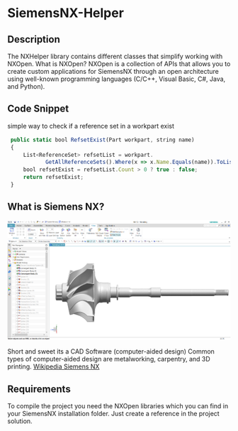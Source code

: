 # SiemensNX-Helper

## Description

The NXHelper library contains different classes that simplify working with NXOpen.
What is NXOpen? NXOpen is a collection of APIs that allows you to create custom 
applications for SiemensNX through an open architecture using well-known programming languages 
(C/C++, Visual Basic, C#, Java, and Python).

## Code Snippet

simple way to check if a reference set in a workpart exist 
```javascript
 public static bool RefsetExist(Part workpart, string name)
 {
     List<ReferenceSet> refsetList = workpart.
            GetAllReferenceSets().Where(x => x.Name.Equals(name)).ToList();
     bool refsetExist = refsetList.Count > 0 ? true : false;
     return refsetExist;
 }
```
## What is Siemens NX?

<kbd>
<img src="/Images/nx.png"/>
</kbd>

<br />

Short and sweet its a CAD Software (computer-aided design) Common types of computer-aided design are metalworking, carpentry, and 3D printing.
[Wikipedia Siemens NX](https://en.wikipedia.org/wiki/Siemens_NX)

## Requirements

To compile the project you need the NXOpen libraries which you can find in your SiemensNX installation folder.
Just create a reference in the project solution.
